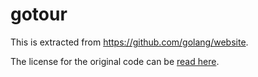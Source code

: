 # gotour

This is extracted from https://github.com/golang/website.

The license for the original code can be [read here](go-license.md).
